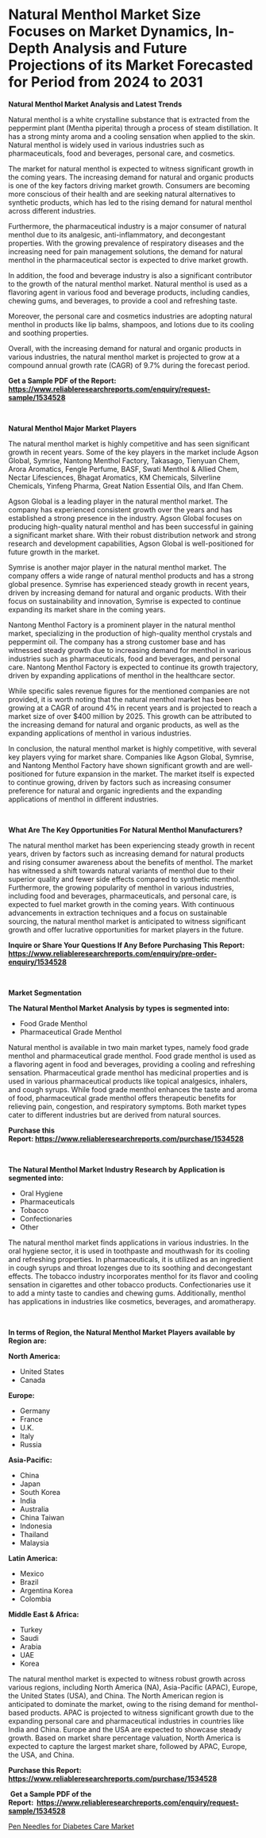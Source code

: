 <p><h1>Natural Menthol Market Size Focuses on Market Dynamics, In-Depth Analysis and Future Projections of its Market Forecasted for Period from 2024 to 2031</h1></p><p><strong>Natural Menthol Market Analysis and Latest Trends</strong></p>
<p><p>Natural menthol is a white crystalline substance that is extracted from the peppermint plant (Mentha piperita) through a process of steam distillation. It has a strong minty aroma and a cooling sensation when applied to the skin. Natural menthol is widely used in various industries such as pharmaceuticals, food and beverages, personal care, and cosmetics.</p><p>The market for natural menthol is expected to witness significant growth in the coming years. The increasing demand for natural and organic products is one of the key factors driving market growth. Consumers are becoming more conscious of their health and are seeking natural alternatives to synthetic products, which has led to the rising demand for natural menthol across different industries.</p><p>Furthermore, the pharmaceutical industry is a major consumer of natural menthol due to its analgesic, anti-inflammatory, and decongestant properties. With the growing prevalence of respiratory diseases and the increasing need for pain management solutions, the demand for natural menthol in the pharmaceutical sector is expected to drive market growth.</p><p>In addition, the food and beverage industry is also a significant contributor to the growth of the natural menthol market. Natural menthol is used as a flavoring agent in various food and beverage products, including candies, chewing gums, and beverages, to provide a cool and refreshing taste.</p><p>Moreover, the personal care and cosmetics industries are adopting natural menthol in products like lip balms, shampoos, and lotions due to its cooling and soothing properties.</p><p>Overall, with the increasing demand for natural and organic products in various industries, the natural menthol market is projected to grow at a compound annual growth rate (CAGR) of 9.7% during the forecast period.</p></p>
<p><strong>Get a Sample PDF of the Report:&nbsp; <a href="https://www.reliableresearchreports.com/enquiry/request-sample/1534528">https://www.reliableresearchreports.com/enquiry/request-sample/1534528</a></strong></p>
<p>&nbsp;</p>
<p><strong>Natural Menthol Major Market Players</strong></p>
<p><p>The natural menthol market is highly competitive and has seen significant growth in recent years. Some of the key players in the market include Agson Global, Symrise, Nantong Menthol Factory, Takasago, Tienyuan Chem, Arora Aromatics, Fengle Perfume, BASF, Swati Menthol & Allied Chem, Nectar Lifesciences, Bhagat Aromatics, KM Chemicals, Silverline Chemicals, Yinfeng Pharma, Great Nation Essential Oils, and Ifan Chem.</p><p>Agson Global is a leading player in the natural menthol market. The company has experienced consistent growth over the years and has established a strong presence in the industry. Agson Global focuses on producing high-quality natural menthol and has been successful in gaining a significant market share. With their robust distribution network and strong research and development capabilities, Agson Global is well-positioned for future growth in the market.</p><p>Symrise is another major player in the natural menthol market. The company offers a wide range of natural menthol products and has a strong global presence. Symrise has experienced steady growth in recent years, driven by increasing demand for natural and organic products. With their focus on sustainability and innovation, Symrise is expected to continue expanding its market share in the coming years.</p><p>Nantong Menthol Factory is a prominent player in the natural menthol market, specializing in the production of high-quality menthol crystals and peppermint oil. The company has a strong customer base and has witnessed steady growth due to increasing demand for menthol in various industries such as pharmaceuticals, food and beverages, and personal care. Nantong Menthol Factory is expected to continue its growth trajectory, driven by expanding applications of menthol in the healthcare sector.</p><p>While specific sales revenue figures for the mentioned companies are not provided, it is worth noting that the natural menthol market has been growing at a CAGR of around 4% in recent years and is projected to reach a market size of over $400 million by 2025. This growth can be attributed to the increasing demand for natural and organic products, as well as the expanding applications of menthol in various industries.</p><p>In conclusion, the natural menthol market is highly competitive, with several key players vying for market share. Companies like Agson Global, Symrise, and Nantong Menthol Factory have shown significant growth and are well-positioned for future expansion in the market. The market itself is expected to continue growing, driven by factors such as increasing consumer preference for natural and organic ingredients and the expanding applications of menthol in different industries.</p></p>
<p>&nbsp;</p>
<p><strong>What Are The Key Opportunities For Natural Menthol Manufacturers?</strong></p>
<p><p>The natural menthol market has been experiencing steady growth in recent years, driven by factors such as increasing demand for natural products and rising consumer awareness about the benefits of menthol. The market has witnessed a shift towards natural variants of menthol due to their superior quality and fewer side effects compared to synthetic menthol. Furthermore, the growing popularity of menthol in various industries, including food and beverages, pharmaceuticals, and personal care, is expected to fuel market growth in the coming years. With continuous advancements in extraction techniques and a focus on sustainable sourcing, the natural menthol market is anticipated to witness significant growth and offer lucrative opportunities for market players in the future.</p></p>
<p><strong>Inquire or Share Your Questions If Any Before Purchasing This Report: <a href="https://www.reliableresearchreports.com/enquiry/pre-order-enquiry/1534528">https://www.reliableresearchreports.com/enquiry/pre-order-enquiry/1534528</a></strong></p>
<p>&nbsp;</p>
<p><strong>Market Segmentation</strong></p>
<p><strong>The Natural Menthol Market Analysis by types is segmented into:</strong></p>
<p><ul><li>Food Grade Menthol</li><li>Pharmaceutical Grade Menthol</li></ul></p>
<p><p>Natural menthol is available in two main market types, namely food grade menthol and pharmaceutical grade menthol. Food grade menthol is used as a flavoring agent in food and beverages, providing a cooling and refreshing sensation. Pharmaceutical grade menthol has medicinal properties and is used in various pharmaceutical products like topical analgesics, inhalers, and cough syrups. While food grade menthol enhances the taste and aroma of food, pharmaceutical grade menthol offers therapeutic benefits for relieving pain, congestion, and respiratory symptoms. Both market types cater to different industries but are derived from natural sources.</p></p>
<p><strong>Purchase this Report:&nbsp;<a href="https://www.reliableresearchreports.com/purchase/1534528">https://www.reliableresearchreports.com/purchase/1534528</a></strong></p>
<p>&nbsp;</p>
<p><strong>The Natural Menthol Market Industry Research by Application is segmented into:</strong></p>
<p><ul><li>Oral Hygiene</li><li>Pharmaceuticals</li><li>Tobacco</li><li>Confectionaries</li><li>Other</li></ul></p>
<p><p>The natural menthol market finds applications in various industries. In the oral hygiene sector, it is used in toothpaste and mouthwash for its cooling and refreshing properties. In pharmaceuticals, it is utilized as an ingredient in cough syrups and throat lozenges due to its soothing and decongestant effects. The tobacco industry incorporates menthol for its flavor and cooling sensation in cigarettes and other tobacco products. Confectionaries use it to add a minty taste to candies and chewing gums. Additionally, menthol has applications in industries like cosmetics, beverages, and aromatherapy.</p></p>
<p>&nbsp;</p>
<p><strong>In terms of Region, the Natural Menthol Market Players available by Region are:</strong></p>
<p>
    <p> <strong> North America: </strong>
        <ul>
            <li>United States</li>
            <li>Canada</li>
        </ul>
        </p> 
    <p> <strong> Europe: </strong>
        <ul>
            <li>Germany</li>
            <li>France</li>
            <li>U.K.</li>
            <li>Italy</li>
            <li>Russia</li>
        </ul>
        </p> 
    <p> <strong> Asia-Pacific: </strong>
        <ul>
            <li>China</li>
            <li>Japan</li>
            <li>South Korea</li>
            <li>India</li>
            <li>Australia</li>
            <li>China Taiwan</li>
            <li>Indonesia</li>
            <li>Thailand</li>
            <li>Malaysia</li>
        </ul>
        </p> 
    <p> <strong> Latin America: </strong>
        <ul>
            <li>Mexico</li>
            <li>Brazil</li>
            <li>Argentina Korea</li>
            <li>Colombia</li>
        </ul>
        </p> 
    <p> <strong> Middle East & Africa: </strong>
        <ul>
            <li>Turkey</li>
            <li>Saudi</li>
            <li>Arabia</li>
            <li>UAE</li>
            <li>Korea</li>
        </ul>
    </p>
    </p>
<p><p>The natural menthol market is expected to witness robust growth across various regions, including North America (NA), Asia-Pacific (APAC), Europe, the United States (USA), and China. The North American region is anticipated to dominate the market, owing to the rising demand for menthol-based products. APAC is projected to witness significant growth due to the expanding personal care and pharmaceutical industries in countries like India and China. Europe and the USA are expected to showcase steady growth. Based on market share percentage valuation, North America is expected to capture the largest market share, followed by APAC, Europe, the USA, and China.</p></p>
<p><strong>Purchase this Report: <a href="https://www.reliableresearchreports.com/purchase/1534528">https://www.reliableresearchreports.com/purchase/1534528</a></strong></p>
<p>&nbsp;<strong>Get a Sample PDF of the Report:&nbsp;&nbsp;<a href="https://www.reliableresearchreports.com/enquiry/request-sample/1534528">https://www.reliableresearchreports.com/enquiry/request-sample/1534528</a></strong></p>
<p><strong></strong></p>
<p><p><a href="https://issuu.com/reportprime-2/docs/pen-needles-for-diabetes-care-market-size-2030.ppt">Pen Needles for Diabetes Care Market</a></p></p>